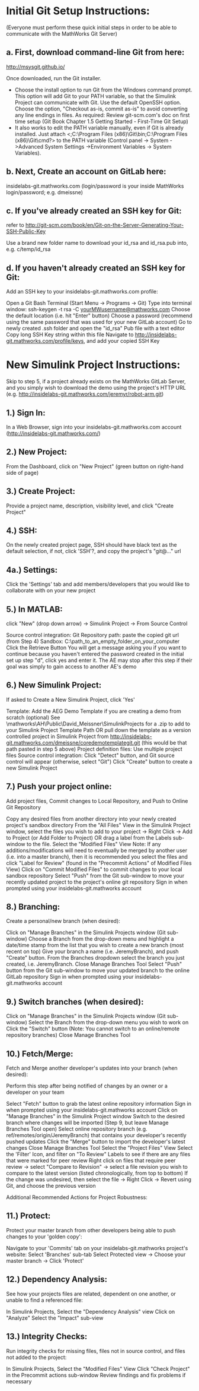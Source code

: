 # Initial Git Setup Instructions:

(Everyone must perform these quick initial steps in order to be able to communicate with the MathWorks Git Server)

 

## a.       First, download command-line Git from here:

http://msysgit.github.io/

 

Once downloaded, run the Git installer.
* Choose the install option to run Git from the Windows command prompt. This option will add Git to your PATH variable, so that the Simulink Project can communicate with Git.
Use the default OpenSSH option.
Choose the option, "Checkout as-is, commit as-is" to avoid converting any line endings in files.
As required: Review git-scm.com's doc on first time setup (Git Book Chapter 1.5 Getting Started - First-Time Git Setup)
* It also works to edit the PATH variable manually, even if Git is already installed. Just attach <;C:\Program Files (x86)\Git\bin;C:\Program Files (x86)\Git\cmd?> to the PATH variable (Control panel -> System ->Advanced System Settings ->Environment Variables -> System Variables).
 

## b.      Next, Create an account on GitLab here:

insidelabs-git.mathworks.com (login/password is your inside MathWorks login/password; e.g. dmeissne)

 

## c.       If you've already created an SSH key for Git:
refer to http://git-scm.com/book/en/Git-on-the-Server-Generating-Your-SSH-Public-Key

Use a brand new folder name to download your id_rsa and id_rsa.pub into, e.g. c/temp/id_rsa

 
## d.      If you haven't already created an SSH key for Git:
   Add an SSH key to your insidelabs-git.mathworks.com profile:

Open a Git Bash Terminal (Start Menu -> Programs -> Git)
Type into terminal window: ssh-keygen -t rsa -C yourMWusername@mathworks.com
Choose the default location (i.e. hit "Enter" button)
Choose a password (recommend using the same password that was used for your new GitLab account)
Go to newly created .ssh folder and open the "id_rsa" Pub file with a text editor
Copy long SSH Key string within this file
Navigate to http://insidelabs-git.mathworks.com/profile/keys, and add your copied SSH Key
 

 

# New Simulink Project Instructions:

Skip to step 5, if a project already exists on the MathWorks GitLab Server, and you simply wish to download the demo using the project's HTTP URL (e.g. http://insidelabs-git.mathworks.com/jeremyr/robot-arm.git)

 

## 1.) Sign In:
In a Web Browser, sign into your insidelabs-git.mathworks.com account 
(http://insidelabs-git.mathworks.com/)

## 2.) New Project:
From the Dashboard, click on "New Project" (green button on right-hand side of page)

## 3.) Create Project:
Provide a project name, description, visibility level, and click "Create Project"

## 4.) SSH:
On the newly created project page, SSH should have black text as the default selection, if not, click 'SSH'?, and copy the project's "git@..." url

## 4a.) Settings:
Click the 'Settings' tab and add members/developers that you would like to collaborate with on your new project

 

## 5.) In MATLAB:
click "New" (drop down arrow) -> Simulink Project -> From Source Control

Source control integration: Git
Repository path: paste the copied git url (from Step 4)
Sandbox: C:\path_to_an_empty_folder_on_your_computer
Click the Retrieve Button
You will get a message asking you if you want to continue because you haven't entered the password created in the initial set up step "d", click yes and enter it.
The AE may stop after this step if their goal was simply to gain access to another AE's demo

 

## 6.) New Simulink Project:
If asked to Create a New Simulink Project, click 'Yes'

Template: Add the AEG Demo Template if you are creating a demo from scratch (optional)
See \\mathworks\AH\Public\David_Meissner\SimulinkProjects for a .zip to add to your Simulink Project Template Path OR pull down the template as a version controlled project in Simulink Project from http://insidelabs-git.mathworks.com/dmeissne/coredemotemplategit.git (this would be that path pasted in step 5 above)
Project definition files: Use multiple project files
Source control integration: Click "Detect" button, and Git source control will appear (otherwise, select "Git")
Click "Create" button to create a new Simulink Project

## 7.) Push your project online:
Add project files, Commit changes to Local Repository, and Push to Online Git Repository

Copy any desired files from another directory into your newly created project's sandbox directory
From the "All Files" View in the Simulink Project window, select the files you wish to add to your project -> Right Click -> Add to Project (or Add Folder to Project) OR drag a label from the Labels sub-window to the file.
Select the "Modified Files" View
Note: If any additions/modifications will need to eventually be merged by another user (i.e. into a master branch), then it is recommended you select the files and click "Label for Review" (found in the "Precommit Actions" of Modified Files View)
Click on "Commit Modified Files" to commit changes to your local sandbox repository
Select "Push" from the Git sub-window to move your recently updated project to the project's online git repository
Sign in when prompted using your insidelabs-git.mathworks account

## 8.) Branching:
Create a personal/new branch (when desired):

Click on "Manage Branches" in the Simulink Projects window (Git sub-window)
Choose a Branch from the drop-down menu and highlight a date/time stamp from the list that you wish to create a new branch (most recent on top)
Give your branch a name (i.e. JeremyBranch), and push "Create" button. 
From the Branches dropdown select the branch you just created, i.e. JeremyBranch.
Close Manage Branches Tool
Select "Push" button from the Git sub-window to move your updated branch to the online GitLab repository
Sign in when prompted using your insidelabs-git.mathworks account

## 9.) Switch branches (when desired):

Click on "Manage Branches" in the Simulink Projects window (Git sub-window)
Select the Branch from the drop-down menu you wish to work on
Click the "Switch" button (Note: You cannot switch to an online/remote repository branches)
Close Manage Branches Tool

## 10.)  Fetch/Merge:
Fetch and Merge another developer's updates into your branch (when desired):

Perform this step after being notified of changes by an owner or a developer on your team

Select "Fetch" button to grab the latest online repository information
Sign in when prompted using your insidelabs-git.mathworks account
Click on "Manage Branches" in the Simulink Project window
Switch to the desired branch where changes will be imported (Step 9, but leave Manage Branches Tool open)
Select online repository branch (e.g. ref/remotes/origin/JeremyBranch) that contains your developer's recently pushed updates
Click the "Merge" button to import the developer's latest changes
Close Manage Branches Tool
Select the "Project Files" View
Select the 'Filter' Icon, and filter on "To Review" Labels to see if there are any files that were marked for peer review
Right click on files that require peer review -> select "Compare to Revision" -> select a file revision you wish to compare to the latest version (listed chronologically, from top to bottom)
If the change was undesired, then select the file -> Right Click -> Revert using Git, and choose the previous version
 

 

Additional Recommended Actions for Project Robustness:

 

## 11.)  Protect: 
Protect your master branch from other developers being able to push changes to your 'golden copy':

Navigate to your 'Commits' tab on your insidelabs-git.mathworks project's website:
Select 'Branches' sub-tab
Select Protected view -> Choose your master branch -> Click 'Protect'

## 12.)  Dependency Analysis:
See how your projects files are related, dependent on one another, or unable to find a referenced file:

In Simulink Projects, Select the "Dependency Analysis" view
Click on "Analyze"
Select the "Impact" sub-view

## 13.)  Integrity Checks:
Run integrity checks for missing files, files not in source control, and files not added to the project:

In Simulink Projects, Select the "Modified Files" View
Click "Check Project" in the Precommit actions sub-window
Review findings and fix problems if necessary